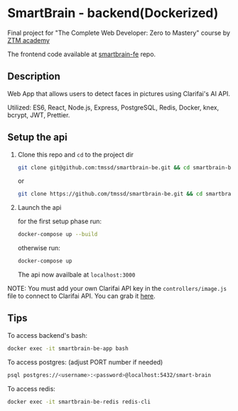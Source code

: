 # SmartBrain - backend(Dockerized)

Final project for "The Complete Web Developer: Zero to Mastery" course by [ZTM academy](https://zerotomastery.io/courses/coding-bootcamp/)

The frontend code available at [smartbrain-fe](https://github.com/tmssd/smartbrain-fe) repo.

## Description

Web App that allows users to detect faces in pictures using Clarifai's AI API.

Utilized: ES6, React, Node.js, Express, PostgreSQL, Redis, Docker, knex, bcrypt, JWT, Prettier.

## Setup the api

1. Clone this repo and `cd` to the project dir

    ```bash
    git clone git@github.com:tmssd/smartbrain-be.git && cd smartbrain-be
    ```

    or

    ```bash
    git clone https://github.com/tmssd/smartbrain-be.git && cd smartbrain-be
    ```

2. Launch the api

    for the first setup phase run:

    ```bash
    docker-compose up --build
    ```

    otherwise run:

    ```bash
    docker-compose up
    ```

    The api now availbale at `localhost:3000`

NOTE: You must add your own Clarifai API key in the `controllers/image.js` file to connect to Clarifai API. You can grab it [here](https://www.clarifai.com/).

## Tips

To access backend's bash:

```bash
docker exec -it smartbrain-be-app bash
```

To access postgres: (adjust PORT number if needed)

```bash
psql postgres://<username>:<password>@localhost:5432/smart-brain
```

To access redis:

```bash
docker exec -it smartbrain-be-redis redis-cli
```

